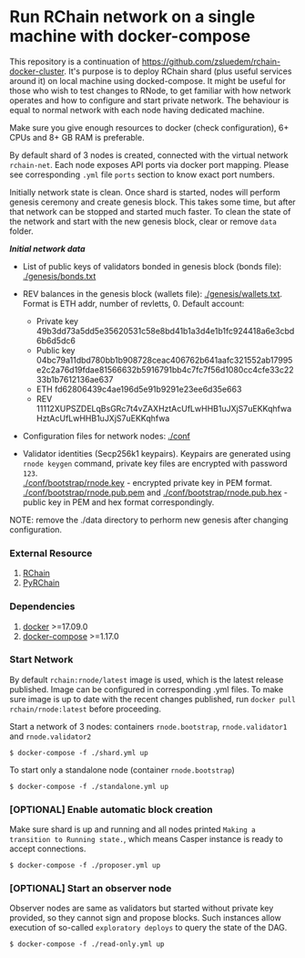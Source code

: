 # Run RChain network on a single machine with docker-compose

This repository is a continuation of https://github.com/zsluedem/rchain-docker-cluster.
It's purpose is to deploy RChain shard (plus useful services around it) on local machine using docked-compose. It might be useful for those who wish to test changes to RNode, to get familiar with how network operates and how to configure and start private network. The behaviour is equal to normal network with each node having dedicated machine.

Make sure you give enough resources to docker (check configuration), 6+ CPUs and 8+ GB RAM is preferable.

By default shard of 3 nodes is created, connected with the virtual network `rchain-net`. Each node exposes API ports via docker port mapping. Please see corresponding `.yml` file `ports` section to know exact port numbers.

Initially network state is clean. Once shard is started, nodes will perform genesis ceremony and create genesis block. This takes some time, but after that network can be stopped and started much faster. To clean the state of the network and start with the new genesis block, clear or remove `data` folder.

**_Initial network data_**

* List of public keys of validators bonded in genesis block (bonds file): [./genesis/bonds.txt](./genesis/bonds.txt)

* REV balances in the genesis block (wallets file): [./genesis/wallets.txt](./genesis/wallets.txt). Format is ETH addr, number of revletts, 0. Default account:
  * Private key	49b3dd73a5dd5e35620531c58e8bd41b1a3d4e1b1fc924418a6e3cbd6b6d5dc6
  * Public key	04bc79a11dbd780bb1b908728ceac406762b641aafc321552ab17995e2c2a76d19fdae81566632b5916791bb4c7fc7f56d1080cc4cfe33c2233b1b7612136ae637
  * ETH	fd62806439c4ae196d5e91b9291e23ee6d35e663
  * REV	11112XUPSZDELqBsGRc7t4vZAXHztAcUfLwHHB1uJXjS7uEKKqhfwaHztAcUfLwHHB1uJXjS7uEKKqhfwa

* Configuration files for network nodes: [./conf](./conf)

* Validator identities (Secp256k1 keypairs). Keypairs are generated using `rnode keygen` command, private key files are encrypted with password `123`.&nbsp;   
[./conf/bootstrap/rnode.key](./conf/bootstrap/rnode.key) - encrypted private key in PEM format.&nbsp;  
[./conf/bootstrap/rnode.pub.pem](./conf/bootstrap/rnode.pub.pem) and [./conf/bootstrap/rnode.pub.hex](./conf/bootstrap/rnode.pub.hex) - public key in PEM and hex format correspondingly.

NOTE: remove the ./data directory to perhorm new genesis after changing configuration.

### External Resource

1. [RChain](https://github.com/rchain/rchain)
2. [PyRChain](https://github.com/rchain/pyrchain)

### Dependencies

1. [docker](https://docs.docker.com/install/) >=17.09.0
2. [docker-compose](https://docs.docker.com/compose/install/) >=1.17.0

### Start Network

By default `rchain:rnode/latest` image is used, which is the latest release published. Image can be configured in corresponding .yml files.
To make sure image is up to date with the recent changes published, run `docker pull rchain/rnode:latest` before proceeding.

Start a network of 3 nodes: containers `rnode.bootstrap`, `rnode.validator1` and `rnode.validator2`

    $ docker-compose -f ./shard.yml up

To start only a standalone node (container `rnode.bootstrap`)

    $ docker-compose -f ./standalone.yml up

### [OPTIONAL] Enable automatic block creation

Make sure shard is up and running and all nodes printed `Making a transition to Running state.`, which means Casper instance is ready to accept connections.

    $ docker-compose -f ./proposer.yml up

### [OPTIONAL] Start an observer node

Observer nodes are same as validators but started without private key provided, so they cannot sign and propose blocks. Such instances allow execution of so-called `exploratory deploys` to query the state of the DAG.

    $ docker-compose -f ./read-only.yml up
